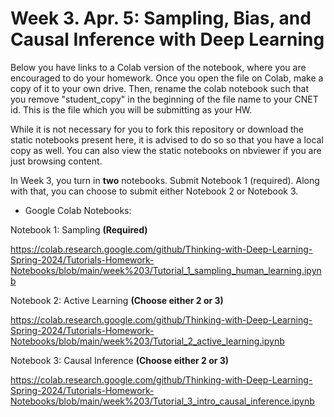 # Week 3. Apr. 5: Sampling, Bias, and Causal Inference with Deep Learning

Below you have links to a Colab version of the notebook, where you are encouraged to do your homework. Once you open the file on Colab, make a copy of it to your own drive. Then, rename the colab notebook such that you remove "student_copy" in the beginning of the file name to your CNET id. This is the file which you will be submitting as your HW.

While it is not necessary for you to fork this repository or download the static notebooks present here, it is advised to do so so that you have a local copy as well. You can also view the static notebooks on nbviewer if you are just browsing content.

In Week 3, you turn in **two** notebooks. Submit Notebook 1 (required). Along with that, you can choose to submit either Notebook 2 or Notebook 3.

* Google Colab Notebooks:

Notebook 1: Sampling **(Required)**

https://colab.research.google.com/github/Thinking-with-Deep-Learning-Spring-2024/Tutorials-Homework-Notebooks/blob/main/week%203/Tutorial_1_sampling_human_learning.ipynb

Notebook 2: Active Learning **(Choose either 2 or 3)**

https://colab.research.google.com/github/Thinking-with-Deep-Learning-Spring-2024/Tutorials-Homework-Notebooks/blob/main/week%203/Tutorial_2_active_learning.ipynb

Notebook 3: Causal Inference **(Choose either 2 or 3)**

https://colab.research.google.com/github/Thinking-with-Deep-Learning-Spring-2024/Tutorials-Homework-Notebooks/blob/main/week%203/Tutorial_3_intro_causal_inference.ipynb
